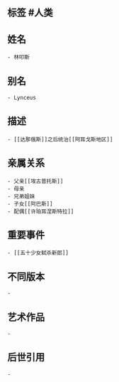 ## 标签  #人类
## 姓名
	- 林叩斯
## 别名
	- Lynceus
## 描述
	- [[达那俄斯]]之后统治[[阿耳戈斯地区]]
## 亲属关系
	- 父亲[[埃古普托斯]]
	- 母亲
	- 兄弟姐妹
	- 子女[[阿巴斯]]
	- 配偶[[许珀耳涅斯特拉]]
## 重要事件
	- [[五十少女弑杀新郎]]
## 不同版本
	-
## 艺术作品
	-
## 后世引用
	-
